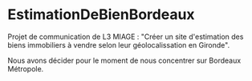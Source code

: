 # EstimationDeBienBordeaux
Projet de communication de L3 MIAGE : "Créer un site d'estimation des biens immobiliers à vendre selon leur géolocalissation en Gironde".

Nous avons décider pour le moment de nous concentrer sur Bordeaux Métropole.
